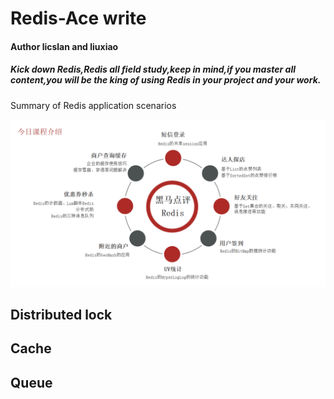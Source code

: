 # Redis-Ace write 
#### Author licslan and liuxiao

##### Kick down Redis,Redis all field study,keep in mind,if you master all content,you will be the king of using Redis in your project and your work.


Summary of Redis application scenarios

![avatar](redis/00.redis-scene.jpg)

## Distributed lock 

## Cache

## Queue


